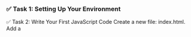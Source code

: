 ### ✅ Task 1: Setting Up Your Environment

✅ Task 2: Write Your First JavaScript Code
Create a new file: index.html.
Add a <script> tag inside the HTML file or link an external script.js.
Inside script.js, write a simple greeting program:
console.log("Hello, tapaScript!");
console.log("Welcome to 40 Days of JavaScript!");
document.write("Check the browser console for a message!");
Run the HTML file in the browser and check:
The console log prints the text.
The document.write() outputs text on the webpage.
✅ Task 3: Experiment with Different JavaScript Loading Methods
Add the script in <head>, end of the <body> tag.
Use async and defer attributes
Understand the difefrences.
✅ Task 4: Take Notes and Submit
Hope you have captured a good notes of your learning.
On the Discord, you will find 40 Days of JavaScript. Please post about your task completion(github repo, screenshots, all) in the task-assignments channel.
